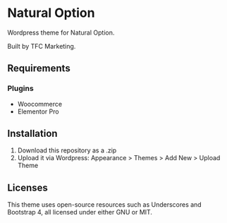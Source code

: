 # Natural Option

Wordpress theme for Natural Option.

Built by TFC Marketing.

## Requirements

### Plugins
* Woocommerce
* Elementor Pro

## Installation

1. Download this repository as a .zip
2. Upload it via Wordpress: Appearance > Themes > Add New > Upload Theme

## Licenses

This theme uses open-source resources such as Underscores and Bootstrap 4, all licensed under either GNU or MIT.
